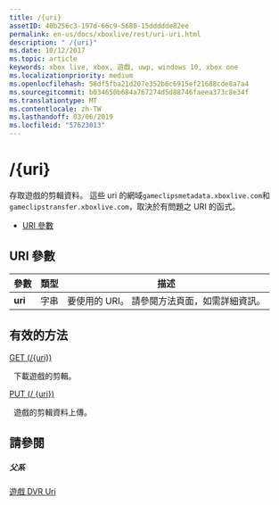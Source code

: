 ```yaml
---
title: /{uri}
assetID: 40b256c3-197d-66c9-5680-15ddddde82ee
permalink: en-us/docs/xboxlive/rest/uri-uri.html
description: " /{uri}"
ms.date: 10/12/2017
ms.topic: article
keywords: xbox live, xbox, 遊戲, uwp, windows 10, xbox one
ms.localizationpriority: medium
ms.openlocfilehash: 58df5fba21d207e352b6c6915ef21688cde8a7a4
ms.sourcegitcommit: b034650b684a767274d5d88746faeea373c8e34f
ms.translationtype: MT
ms.contentlocale: zh-TW
ms.lasthandoff: 03/06/2019
ms.locfileid: "57623013"
---
```

# <a name="uri"></a>/{uri}
存取遊戲的剪輯資料。 這些 uri 的網域`gameclipsmetadata.xboxlive.com`和`gameclipstransfer.xboxlive.com`，取決於有問題之 URI 的函式。
 
  * [URI 參數](#ID4EX)
 
<a id="ID4EX"></a>

 
## <a name="uri-parameters"></a>URI 參數
 
| 參數| 類型| 描述| 
| --- | --- | --- | 
| <b>uri</b>| 字串| 要使用的 URI。 請參閱方法頁面，如需詳細資訊。| 
  
<a id="ID4ETB"></a>

 
## <a name="valid-methods"></a>有效的方法

[GET (/{uri})](uri-uriget.md)

&nbsp;&nbsp;下載遊戲的剪輯。

[PUT (/ {uri})](uri-uriput.md)

&nbsp;&nbsp;遊戲的剪輯資料上傳。
 
<a id="ID4EAC"></a>

 
## <a name="see-also"></a>請參閱
 
<a id="ID4ECC"></a>

 
##### <a name="parent"></a>父系 

[遊戲 DVR Uri](atoc-reference-dvr.md)

   